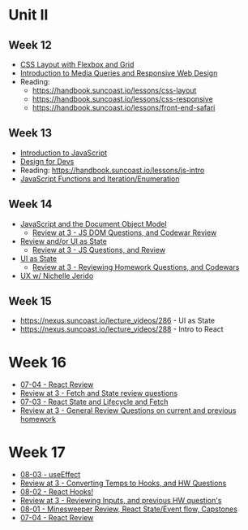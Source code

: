 # Unit II

## Week 12

- [CSS Layout with Flexbox and Grid](https://nexus.suncoast.io/lecture_videos/270)
- [Introduction to Media Queries and Responsive Web Design](https://nexus.suncoast.io/lecture_videos/272)
- Reading:
  - https://handbook.suncoast.io/lessons/css-layout
  - https://handbook.suncoast.io/lessons/css-responsive
  - https://handbook.suncoast.io/lessons/front-end-safari

## Week 13

- [Introduction to JavaScript](https://nexus.suncoast.io/lecture_videos/275)
- [Design for Devs](https://nexus.suncoast.io/lecture_videos/70)
- Reading: https://handbook.suncoast.io/lessons/js-intro
- [JavaScript Functions and Iteration/Enumeration](https://nexus.suncoast.io/lecture_videos/277)

## Week 14

- [JavaScript and the Document Object Model](https://nexus.suncoast.io/lecture_videos/280)
  - [Review at 3 - JS DOM Questions, and Codewar Review](https://nexus.suncoast.io/lecture_videos/281)
- [Review and/or UI as State](https://nexus.suncoast.io/lecture_videos/282)
  - [Review at 3 - JS Questions, and Review](https://nexus.suncoast.io/lecture_videos/283)
- [UI as State](https://nexus.suncoast.io/lecture_videos/286)
  - [Review at 3 - Reviewing Homework Questions, and Codewars](https://nexus.suncoast.io/lecture_videos/287)
- [UX w/ Nichelle Jerido](https://nexus.suncoast.io/lecture_videos/285)

## Week 15

- https://nexus.suncoast.io/lecture_videos/286 - UI as State
- https://nexus.suncoast.io/lecture_videos/288 - Intro to React

# Week 16

- [07-04 - React Review](https://nexus.suncoast.io/lecture_videos/292)
- [Review at 3 - Fetch and State review questions](https://nexus.suncoast.io/lecture_videos/291)
- [07-03 - React State and Lifecycle and Fetch](https://nexus.suncoast.io/lecture_videos/290)
- [Review at 3 - General Review Questions on current and previous homework](https://nexus.suncoast.io/lecture_videos/289)

# Week 17

-   [08-03 - useEffect](https://nexus.suncoast.io/lecture_videos/297)
-   [Review at 3 - Converting Temps to Hooks, and HW Questions](https://nexus.suncoast.io/lecture_videos/296)
-   [08-02 - React Hooks!](https://nexus.suncoast.io/lecture_videos/295)
-   [Review at 3 - Reviewing Inputs, and previous HW question's](https://nexus.suncoast.io/lecture_videos/294)
-   [08-01 - Minesweeper Review, React State/Event flow, Capstones](https://nexus.suncoast.io/lecture_videos/293)
-   [07-04 - React Review](https://nexus.suncoast.io/lecture_videos/292)


